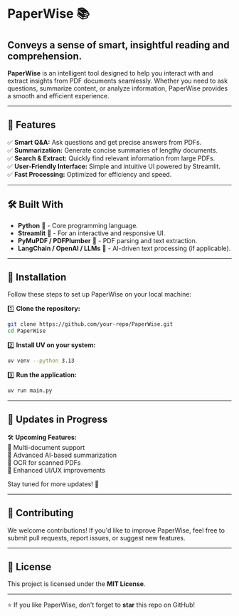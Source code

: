 # PaperWise 📚

## Conveys a sense of smart, insightful reading and comprehension.

**PaperWise** is an intelligent tool designed to help you interact with and extract insights from PDF documents seamlessly. Whether you need to ask questions, summarize content, or analyze information, PaperWise provides a smooth and efficient experience.

---

## 🚀 Features

✅ **Smart Q&A:** Ask questions and get precise answers from PDFs.  
✅ **Summarization:** Generate concise summaries of lengthy documents.  
✅ **Search & Extract:** Quickly find relevant information from large PDFs.  
✅ **User-Friendly Interface:** Simple and intuitive UI powered by Streamlit.  
✅ **Fast Processing:** Optimized for efficiency and speed.  

---

## 🛠️ Built With

- **Python** 🐍 - Core programming language.  
- **Streamlit** 🎨 - For an interactive and responsive UI.  
- **PyMuPDF / PDFPlumber** 📄 - PDF parsing and text extraction.  
- **LangChain / OpenAI / LLMs** 🤖 - AI-driven text processing (if applicable).  

---

## 🔧 Installation

Follow these steps to set up PaperWise on your local machine:

1️⃣ **Clone the repository:**  
```bash
git clone https://github.com/your-repo/PaperWise.git
cd PaperWise
```

2️⃣ **Install UV on your system:**  
```bash
uv venv --python 3.13
```

3️⃣ **Run the application:**  
```bash
uv run main.py
```

---

## 🚧 Updates in Progress

🛠️ **Upcoming Features:**  
🔹 Multi-document support  
🔹 Advanced AI-based summarization  
🔹 OCR for scanned PDFs  
🔹 Enhanced UI/UX improvements  

Stay tuned for more updates! 🚀

---

## 🤝 Contributing
We welcome contributions! If you'd like to improve PaperWise, feel free to submit pull requests, report issues, or suggest new features.

---

## 📜 License
This project is licensed under the **MIT License**.

---

⭐ If you like PaperWise, don't forget to **star** this repo on GitHub!

